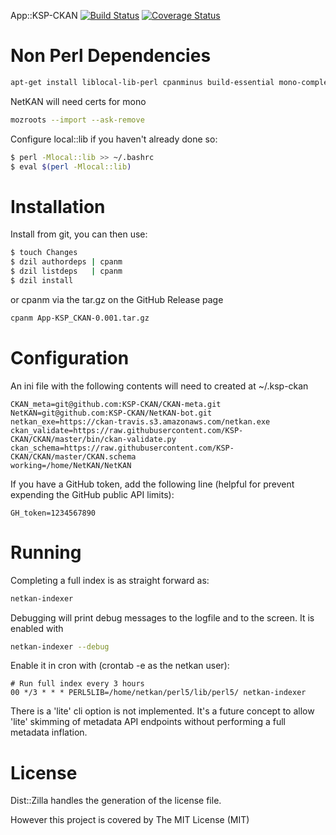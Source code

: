App::KSP-CKAN    [![Build Status](https://travis-ci.org/KSP-CKAN/NetKAN-bot.svg?branch=master)](https://travis-ci.org/KSP-CKAN/NetKAN-bot)  [![Coverage Status](https://coveralls.io/repos/KSP-CKAN/NetKAN-bot/badge.svg?branch=master)](https://coveralls.io/r/KSP-CKAN/NetKAN-bot?branch=master)

Non Perl Dependencies
=====================
```bash
apt-get install liblocal-lib-perl cpanminus build-essential mono-complete libcurl4-openssl-dev python-jsonschema libdist-zilla-perl
```

NetKAN will need certs for mono
```bash
mozroots --import --ask-remove
```

Configure local::lib if you haven't already done so:
```bash
$ perl -Mlocal::lib >> ~/.bashrc
$ eval $(perl -Mlocal::lib)
```

Installation
============

Install from git, you can then use:
```bash
$ touch Changes
$ dzil authordeps | cpanm
$ dzil listdeps   | cpanm
$ dzil install
```

or cpanm via the tar.gz on the GitHub Release page

```bash
cpanm App-KSP_CKAN-0.001.tar.gz
```

Configuration
=============

An ini file with the following contents will need to created at ~/.ksp-ckan
```
CKAN_meta=git@github.com:KSP-CKAN/CKAN-meta.git
NetKAN=git@github.com:KSP-CKAN/NetKAN-bot.git
netkan_exe=https://ckan-travis.s3.amazonaws.com/netkan.exe
ckan_validate=https://raw.githubusercontent.com/KSP-CKAN/CKAN/master/bin/ckan-validate.py
ckan_schema=https://raw.githubusercontent.com/KSP-CKAN/CKAN/master/CKAN.schema
working=/home/NetKAN/NetKAN
```

If you have a GitHub token, add the following line (helpful for prevent expending the GitHub public API limits):
```
GH_token=1234567890
```

Running
=======

Completing a full index is as straight forward as:
```bash
netkan-indexer
```

Debugging will print debug messages to the logfile and to the screen. It is enabled with
```bash
netkan-indexer --debug
```

Enable it in cron with (crontab -e as the netkan user):
```
# Run full index every 3 hours
00 */3 * * * PERL5LIB=/home/netkan/perl5/lib/perl5/ netkan-indexer
```

There is a 'lite' cli option is not implemented. It's a future concept to allow 'lite' 
skimming of metadata API endpoints without performing a full metadata inflation.

License
=======

Dist::Zilla handles the generation of the license file.

However this project is covered by The MIT License (MIT)
